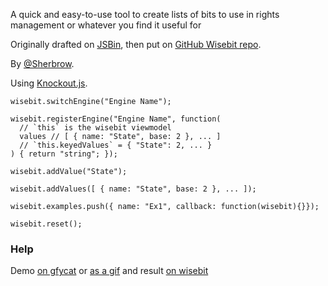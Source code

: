 
A quick and easy-to-use tool to create lists of bits to use in rights management or whatever you find it useful for


Originally drafted on [JSBin](http://jsbin.com/), then put on [GitHub Wisebit repo](https://github.com/sherbrow/wisebit).

By [@Sherbrow](https://twitter.com/Sherbrow).

Using [Knockout.js](http://knockoutjs.com).

```
wisebit.switchEngine("Engine Name");

wisebit.registerEngine("Engine Name", function(
  // `this` is the wisebit viewmodel
  values // [ { name: "State", base: 2 }, ... ]
  // `this.keyedValues` = { "State": 2, ... }
) { return "string"; });

wisebit.addValue("State");

wisebit.addValues([ { name: "State", base: 2 }, ... ]);

wisebit.examples.push({ name: "Ex1", callback: function(wisebit){}});

wisebit.reset();

```

### Help

Demo [on gfycat](http://gfycat.com/ImaginativeFlimsyFantail) or [as a gif](demo.gif?raw=true) and result [on wisebit](http://wisebit.sherbrow.fr#example-API-like)
